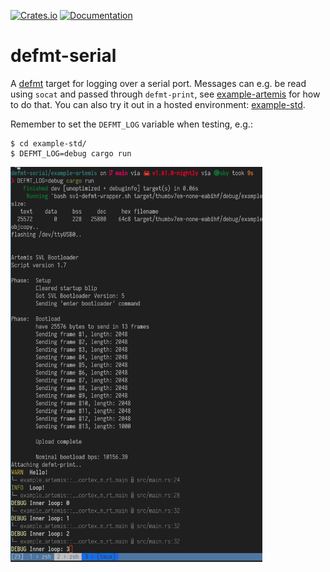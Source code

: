 [![Crates.io](https://img.shields.io/crates/v/defmt-serial.svg)](https://crates.io/crates/defmt-serial)
[![Documentation](https://docs.rs/defmt-serial/badge.svg)](https://docs.rs/defmt-serial/)

# defmt-serial

A [defmt](https://github.com/knurling-rs/defmt) target for logging over a serial
port. Messages can e.g. be read using `socat` and passed through `defmt-print`,
see [example-artemis](example-artemis) for how to do that. You can also try it
out in a hosted environment: [example-std](example-std).

Remember to set the `DEFMT_LOG` variable when testing, e.g.:

```
$ cd example-std/
$ DEFMT_LOG=debug cargo run
```

<img src="example-defmt-serial.png" width="80%"></img>


